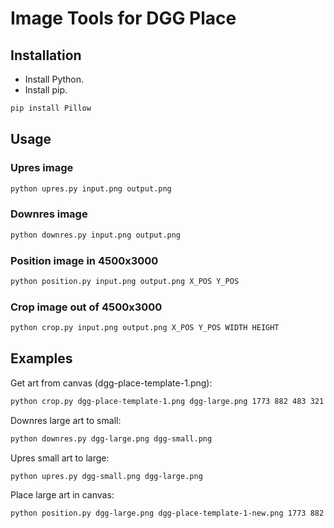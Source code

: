 # Image Tools for DGG Place

## Installation

- Install Python.
- Install pip.

```sh
pip install Pillow
```

## Usage

### Upres image

```sh
python upres.py input.png output.png
```

### Downres image

```sh
python downres.py input.png output.png
```

### Position image in 4500x3000

```sh
python position.py input.png output.png X_POS Y_POS
```

### Crop image out of 4500x3000

```sh
python crop.py input.png output.png X_POS Y_POS WIDTH HEIGHT
```

## Examples

Get art from canvas (dgg-place-template-1.png):

```sh
python crop.py dgg-place-template-1.png dgg-large.png 1773 882 483 321
```

Downres large art to small:
```sh
python downres.py dgg-large.png dgg-small.png
```

Upres small art to large:

```sh
python upres.py dgg-small.png dgg-large.png
```

Place large art in canvas:
```sh
python position.py dgg-large.png dgg-place-template-1-new.png 1773 882
```

